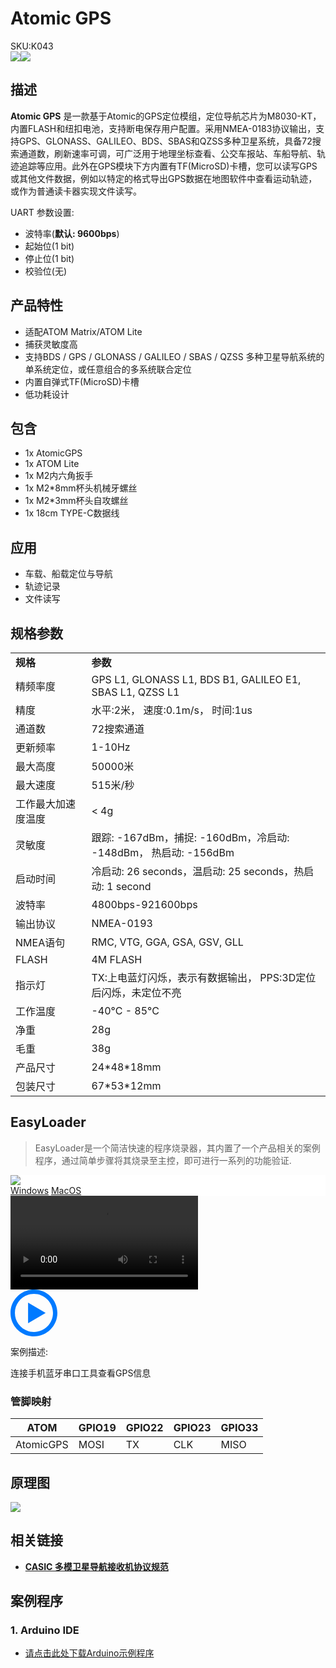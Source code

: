 # Atomic GPS

<div class="badge badge-pill badge-primary product_sku_tag">SKU:K043</div>

<div class="product_pic"><img src="assets/img/product_pics/atom_base/atomicGPS/atomicgps_01.webp" ><img src="assets/img/product_pics/atom_base/atomicGPS/atomicgps_02.webp"></div>

## 描述

**Atomic GPS** 是一款基于Atomic的GPS定位模组，定位导航芯片为M8030-KT，内置FLASH和纽扣电池，支持断电保存用户配置。采用NMEA-0183协议输出，支持GPS、GLONASS、GALILEO、BDS、SBAS和QZSS多种卫星系统，具备72搜索通道数，刷新速率可调，可广泛用于地理坐标查看、公交车报站、车船导航、轨迹追踪等应用。此外在GPS模块下方内置有TF(MicroSD)卡槽，您可以读写GPS或其他文件数据，例如以特定的格式导出GPS数据在地图软件中查看运动轨迹，或作为普通读卡器实现文件读写。

UART 参数设置:
- 波特率(**默认: 9600bps**)
- 起始位(1 bit)
- 停止位(1 bit)
- 校验位(无)

## 产品特性

- 适配ATOM Matrix/ATOM Lite
- 捕获灵敏度高
- 支持BDS / GPS / GLONASS / GALILEO / SBAS / QZSS 多种卫星导航系统的单系统定位，或任意组合的多系统联合定位
- 内置自弹式TF(MicroSD)卡槽
- 低功耗设计

## 包含

- 1x AtomicGPS
- 1x ATOM Lite
- 1x M2内六角扳手
- 1x M2*8mm杯头机械牙螺丝
- 1x M2*3mm杯头自攻螺丝
- 1x 18cm TYPE-C数据线

## 应用

- 车载、船载定位与导航
- 轨迹记录
- 文件读写

## 规格参数

<table>
   <tr style="font-weight:bold">
      <td>规格</td>
      <td>参数</td>
   </tr>
   <tr>
      <td>精频率度</td>
      <td>GPS L1, GLONASS L1, BDS B1, GALILEO E1, SBAS L1, QZSS L1</td>
   </tr>
   <tr>
      <td>精度</td>
      <td>水平:2米， 速度:0.1m/s， 时间:1us</td>
   </tr>
   <tr>
      <td>通道数</td>
      <td>72搜索通道</td>
   </tr>
   <tr>
      <td>更新频率</td>
      <td>1-10Hz</td>
   </tr>
   <tr>
      <td>最大高度</td>
      <td>50000米</td>
   </tr>
   <tr>
      <td>最大速度</td>
      <td>515米/秒</td>
   </tr>
   <tr>
      <td>工作最大加速度温度</td>
      <td> < 4g</td>
   </tr>
   <tr>
      <td>灵敏度</td>
      <td>跟踪: -167dBm，捕捉: -160dBm，冷启动: -148dBm， 热启动: -156dBm</td>
   </tr>
   <tr>
      <td>启动时间</td>
      <td>冷启动: 26 seconds，温启动: 25 seconds，热启动: 1 second</td>
   </tr>
   <tr>
      <td>波特率</td>
      <td>4800bps-921600bps</td>
   </tr>
   <tr>
      <td>输出协议</td>
      <td>NMEA-0193</td>
   </tr>
   <tr>
      <td>NMEA语句</td>
      <td>RMC, VTG, GGA, GSA, GSV, GLL</td>
   </tr>
   <tr>
      <td>FLASH</td>
      <td>4M FLASH</td>
   </tr>
   <tr>
      <td>指示灯</td>
      <td>TX:上电蓝灯闪烁，表示有数据输出， PPS:3D定位后闪烁，未定位不亮</td>
   </tr>
   <tr>
      <td>工作温度</td>
      <td>-40°C - 85°C</td>
   </tr>
   <tr>
      <td>净重</td>
      <td>28g</td>
   </tr>
   <tr>
      <td>毛重</td>
      <td>38g</td>
   </tr>
   <tr>
      <td>产品尺寸</td>
      <td>24*48*18mm</td>
   </tr>
   <tr>
      <td>包装尺寸</td>
      <td>67*53*12mm</td>
   </tr>
</table>


## EasyLoader

>EasyLoader是一个简洁快速的程序烧录器，其内置了一个产品相关的案例程序，通过简单步骤将其烧录至主控，即可进行一系列的功能验证.

<div class="easyloader-box">
    <div style="background-color:white;">
        <div><img src="https://m5stack.oss-cn-shenzhen.aliyuncs.com/image/easyloader_intro.webp"></div>
        <div class="easyloader-btn">
            <a href="https://m5stack.oss-cn-shenzhen.aliyuncs.com/EasyLoader/Windows/ATOM_BASE/EasyLoader_Atomic_GPS.exe">Windows</a>
            <a href="https://m5stack.oss-cn-shenzhen.aliyuncs.com/EasyLoader/MacOS/ATOM_BASE/EasyLoader_AtomicGPS.dmg">MacOS</a>
            <!-- <a>Linux</a>
            <a>MacOS</a> -->
        </div>
    </div>
    <div>
        <video id="example_video" controls>
            <source src="https://m5stack.oss-cn-shenzhen.aliyuncs.com/video/Product_example_video/AtomBase/AtomGPS.mp4" type="video/mp4">
        </video>
        <div class="easyloader-mask">
        <a>
            <svg id="play-btn" t="1583228776634" class="icon" viewBox="0 0 1024 1024" version="1.1" xmlns="http://www.w3.org/2000/svg" p-id="4152" width="75" height="75"><path d="M512 0C229.216 0 0 229.216 0 512s229.216 512 512 512 512-229.216 512-512S794.784 0 512 0z m0 928C282.24 928 96 741.76 96 512S282.24 96 512 96s416 186.24 416 416-186.24 416-416 416zM384 288l384 224-384 224z" p-id="4153" fill="#007aff"></path></svg></a>
            <p>案例描述:</p>
            <p>连接手机蓝牙串口工具查看GPS信息</p>
        </div>
    </div>
</div>

### 管脚映射

<table class="table-1">
      <thead>
         <th>ATOM</th>
         <th>GPIO19</th>
         <th>GPIO22</th>
         <th>GPIO23</th>
         <th>GPIO33</th>
      </thead>
      <tbody>
         <tr>
            <td>AtomicGPS</td>
            <td>MOSI</td>
            <td>TX</td>
            <td>CLK</td>
            <td>MISO</td>
         </tr>
    </tbody>
</table>

## 原理图

<img src="assets/img/product_pics/atom_base/atomicGPS/atomicGPS_sch.webp">

## 相关链接

  - **[CASIC 多模卫星导航接收机协议规范](https://m5stack.oss-cn-shenzhen.aliyuncs.com/resource/docs/datasheet/unit/Multimode_satellite_navigation_receiver_cn.pdf)**

## 案例程序

### 1. Arduino IDE

- [请点击此处下载Arduino示例程序](https://github.com/m5stack/M5-ProductExampleCodes/tree/master/AtomBase/AtomicGPS)

<script>

   var purchase_link = '';

   anchor_search(purchase_link);
   scrollFunc();

</script>
